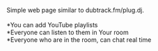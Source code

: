 Simple web page similar to dubtrack.fm/plug.dj.<br>
<br>*You can add YouTube playlists</br>
*Everyone can listen to them in Your room<br>
*Everyone who are in the room, can chat real time
